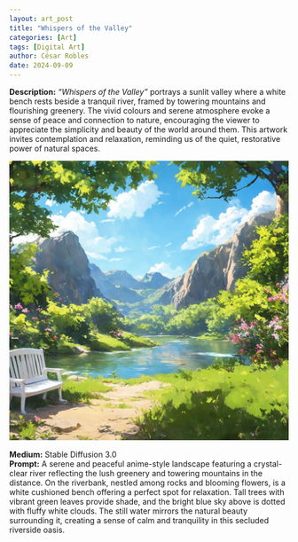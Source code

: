 ```yaml
---
layout: art_post
title: "Whispers of the Valley"
categories: [Art]
tags: [Digital Art]
author: César Robles
date: 2024-09-09
---
```

**Description:** *“Whispers of the Valley”* portrays a sunlit valley where a white bench rests beside a tranquil river, framed by towering mountains and flourishing greenery. The vivid colours and serene atmosphere evoke a sense of peace and connection to nature, encouraging the viewer to appreciate the simplicity and beauty of the world around them. This artwork invites contemplation and relaxation, reminding us of the quiet, restorative power of natural spaces.

![Whispers of the Valley](/imag/digital_art/whispers_of_the_valley.jpg)

**Medium:** Stable Diffusion 3.0\
**Prompt:** A serene and peaceful anime-style landscape featuring a crystal-clear river reflecting the lush greenery and towering mountains in the distance. On the riverbank, nestled among rocks and blooming flowers, is a white cushioned bench offering a perfect spot for relaxation. Tall trees with vibrant green leaves provide shade, and the bright blue sky above is dotted with fluffy white clouds. The still water mirrors the natural beauty surrounding it, creating a sense of calm and tranquility in this secluded riverside oasis.